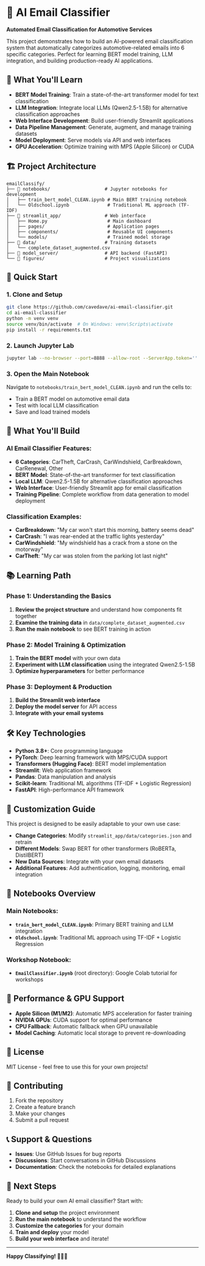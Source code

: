 # 🚗 AI Email Classifier

**Automated Email Classification for Automotive Services**

This project demonstrates how to build an AI-powered email classification system that automatically categorizes automotive-related emails into 6 specific categories. Perfect for learning BERT model training, LLM integration, and building production-ready AI applications.

## 🎯 What You'll Learn

- **BERT Model Training**: Train a state-of-the-art transformer model for text classification
- **LLM Integration**: Integrate local LLMs (Qwen2.5-1.5B) for alternative classification approaches
- **Web Interface Development**: Build user-friendly Streamlit applications
- **Data Pipeline Management**: Generate, augment, and manage training datasets
- **Model Deployment**: Serve models via API and web interfaces
- **GPU Acceleration**: Optimize training with MPS (Apple Silicon) or CUDA

## 🏗️ Project Architecture

```
emailClassify/
├── 📁 notebooks/                    # Jupyter notebooks for development
│   ├── train_bert_model_CLEAN.ipynb # Main BERT training notebook
│   └── Oldschool.ipynb              # Traditional ML approach (TF-IDF)
├── 📁 streamlit_app/                # Web interface
│   ├── Home.py                      # Main dashboard
│   ├── pages/                       # Application pages
│   ├── components/                  # Reusable UI components
│   └── models/                      # Trained model storage
├── 📁 data/                         # Training datasets
│   └── complete_dataset_augmented.csv
├── 📁 model_server/                 # API backend (FastAPI)
└── 📁 figures/                      # Project visualizations
```

## 🚀 Quick Start

### 1. Clone and Setup
```bash
git clone https://github.com/cavedave/ai-email-classifier.git
cd ai-email-classifier
python -m venv venv
source venv/bin/activate  # On Windows: venv\Scripts\activate
pip install -r requirements.txt
```

### 2. Launch Jupyter Lab
```bash
jupyter lab --no-browser --port=8888 --allow-root --ServerApp.token='' --ServerApp.password=''
```

### 3. Open the Main Notebook
Navigate to `notebooks/train_bert_model_CLEAN.ipynb` and run the cells to:
- Train a BERT model on automotive email data
- Test with local LLM classification
- Save and load trained models

## 🔧 What You'll Build

### **AI Email Classifier Features:**
- **6 Categories**: CarTheft, CarCrash, CarWindshield, CarBreakdown, CarRenewal, Other
- **BERT Model**: State-of-the-art transformer for text classification
- **Local LLM**: Qwen2.5-1.5B for alternative classification approaches
- **Web Interface**: User-friendly Streamlit app for email classification
- **Training Pipeline**: Complete workflow from data generation to model deployment

### **Classification Examples:**
- **CarBreakdown**: "My car won't start this morning, battery seems dead"
- **CarCrash**: "I was rear-ended at the traffic lights yesterday"
- **CarWindshield**: "My windshield has a crack from a stone on the motorway"
- **CarTheft**: "My car was stolen from the parking lot last night"

## 📚 Learning Path

### **Phase 1: Understanding the Basics**
1. **Review the project structure** and understand how components fit together
2. **Examine the training data** in `data/complete_dataset_augmented.csv`
3. **Run the main notebook** to see BERT training in action

### **Phase 2: Model Training & Optimization**
1. **Train the BERT model** with your own data
2. **Experiment with LLM classification** using the integrated Qwen2.5-1.5B
3. **Optimize hyperparameters** for better performance

### **Phase 3: Deployment & Production**
1. **Build the Streamlit web interface**
2. **Deploy the model server** for API access
3. **Integrate with your email systems**

## 🛠️ Key Technologies

- **Python 3.8+**: Core programming language
- **PyTorch**: Deep learning framework with MPS/CUDA support
- **Transformers (Hugging Face)**: BERT model implementation
- **Streamlit**: Web application framework
- **Pandas**: Data manipulation and analysis
- **Scikit-learn**: Traditional ML algorithms (TF-IDF + Logistic Regression)
- **FastAPI**: High-performance API framework

## 🎨 Customization Guide

This project is designed to be easily adaptable to your own use case:

- **Change Categories**: Modify `streamlit_app/data/categories.json` and retrain
- **Different Models**: Swap BERT for other transformers (RoBERTa, DistilBERT)
- **New Data Sources**: Integrate with your own email datasets
- **Additional Features**: Add authentication, logging, monitoring, email integration

## 📖 Notebooks Overview

### **Main Notebooks:**
- **`train_bert_model_CLEAN.ipynb`**: Primary BERT training and LLM integration
- **`Oldschool.ipynb`**: Traditional ML approach using TF-IDF + Logistic Regression

### **Workshop Notebook:**
- **`EmailClassifier.ipynb`** (root directory): Google Colab tutorial for workshops

## 🚀 Performance & GPU Support

- **Apple Silicon (M1/M2)**: Automatic MPS acceleration for faster training
- **NVIDIA GPUs**: CUDA support for optimal performance
- **CPU Fallback**: Automatic fallback when GPU unavailable
- **Model Caching**: Automatic local storage to prevent re-downloading

## 📝 License

MIT License - feel free to use this for your own projects!

## 🤝 Contributing

1. Fork the repository
2. Create a feature branch
3. Make your changes
4. Submit a pull request

## 📞 Support & Questions

- **Issues**: Use GitHub Issues for bug reports
- **Discussions**: Start conversations in GitHub Discussions
- **Documentation**: Check the notebooks for detailed explanations

## 🎯 Next Steps

Ready to build your own AI email classifier? Start with:

1. **Clone and setup** the project environment
2. **Run the main notebook** to understand the workflow
3. **Customize the categories** for your domain
4. **Train and deploy** your model
5. **Build your web interface** and iterate!

---

**Happy Classifying! 🚗📧🤖**

